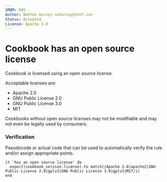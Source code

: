 ```yaml
---
SMQM: 005
Author: Nathen Harvey <nharvey@chef.io>
Status: Accepted
License: Apache 2.0
---
```


# Cookbook has an open source license

Cookbook is licensed using an open source license.

Acceptable licenses are:

* Apache 2.0
* GNU Public License 2.0
* GNU Public License 3.0
* MIT

Cookbooks without open source licenses may not be modifiable and may not even be legally used by consumers.

### Verification

Pseudocode or actual code that can be used to automatically verify the rule and/or assign appropriate points.

    it 'has an open source license' do
      expect(cookbook_version.license).to match(/Apache 2.0|apache2|GNU Public License 2.0|gplv2|GNU Public License 3.0|gplv3|MIT/i)
    end
